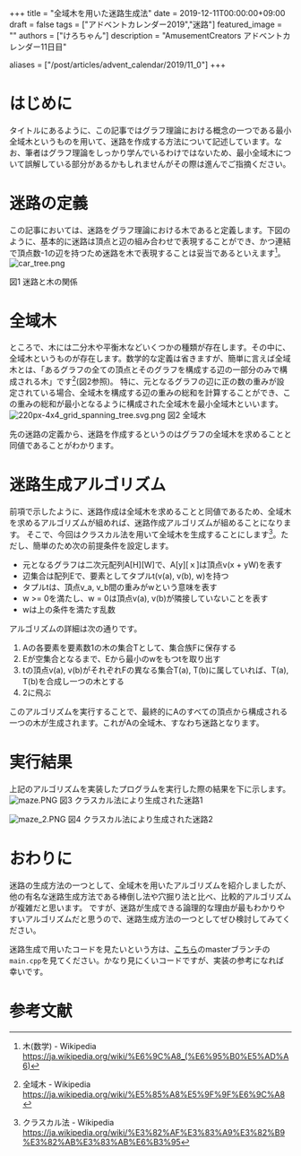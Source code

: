 +++
title =  "全域木を用いた迷路生成法"
date = 2019-12-11T00:00:00+09:00
draft = false
tags = ["アドベントカレンダー2019","迷路"]
featured_image = ""
authors = ["けろちゃん"]
description = "AmusementCreators アドベントカレンダー11日目"

aliases = ["/post/articles/advent_calendar/2019/11_0"]
+++

# はじめに
タイトルにあるように、この記事ではグラフ理論における概念の一つである最小全域木というものを用いて、迷路を作成する方法について記述しています。なお、筆者はグラフ理論をしっかり学んでいるわけではないため、最小全域木について誤解している部分があるかもしれませんがその際は進んでご指摘ください。

# 迷路の定義
この記事においては、迷路をグラフ理論における木であると定義します。下図のように、基本的に迷路は頂点と辺の組み合わせで表現することができ、かつ連結で頂点数-1の辺を持つため迷路を木で表現することは妥当であるといえます[^1]。
![car_tree.png](https://qiita-image-store.s3.ap-northeast-1.amazonaws.com/0/214300/8fc126ff-7821-78e7-f1be-b82db471d94a.png "図1 迷路と木の関係")

図1 迷路と木の関係

# 全域木
ところで、木には二分木や平衡木などいくつかの種類が存在します。その中に、全域木というものが存在します。数学的な定義は省きますが、簡単に言えば全域木とは、「あるグラフの全ての頂点とそのグラフを構成する辺の一部分のみで構成される木」です[^2](図2参照)。
特に、元となるグラフの辺に正の数の重みが設定されている場合、全域木を構成する辺の重みの総和を計算することができ、この重みの総和が最小となるように構成された全域木を最小全域木といいます。
![220px-4x4_grid_spanning_tree.svg.png](https://qiita-image-store.s3.ap-northeast-1.amazonaws.com/0/214300/f9b8bbce-96d0-ecf1-4656-a6c34d77e27b.png "図2 全域木")
図2 全域木

先の迷路の定義から、迷路を作成するというのはグラフの全域木を求めることと同値であることがわかります。

# 迷路生成アルゴリズム
前項で示したように、迷路作成は全域木を求めることと同値であるため、全域木を求めるアルゴリズムが組めれば、迷路作成アルゴリズムが組めることになります。
そこで、今回はクラスカル法を用いて全域木を生成することにします[^3]。ただし、簡単のため次の前提条件を設定します。

- 元となるグラフは二次元配列A[H][W]で、A[y][ｘ]は頂点v(x + yW)を表す
- 辺集合は配列Eで、要素としてタプルt(v(a), v(b), w)を持つ
- タプルtは、頂点v_a, v_b間の重みがwという意味を表す
- w >= 0を満たし、w = 0は頂点v(a), v(b)が隣接していないことを表す
- wは上の条件を満たす乱数

アルゴリズムの詳細は次の通りです。

1. Aの各要素を要素数1の木の集合Tとして、集合族Fに保存する
2. Eが空集合となるまで、Eから最小のwをもつtを取り出す
3. tの頂点v(a), v(b)がそれぞれFの異なる集合T(a), T(b)に属していれば、T(a), T(b)を合成し一つの木とする
4. 2に飛ぶ

このアルゴリズムを実行することで、最終的にAのすべての頂点から構成される一つの木が生成されます。これがAの全域木、すなわち迷路となります。
# 実行結果
上記のアルゴリズムを実装したプログラムを実行した際の結果を下に示します。
![maze.PNG](https://qiita-image-store.s3.ap-northeast-1.amazonaws.com/0/214300/66a67791-191a-d98e-ea19-8a09251646a3.png "図3 クラスカル法により生成された迷路1")
図3 クラスカル法により生成された迷路1

![maze_2.PNG](https://qiita-image-store.s3.ap-northeast-1.amazonaws.com/0/214300/15e7a892-3e54-7f12-dac8-c5edbf4f5155.png "図4 クラスカル法により生成された迷路2")
図4 クラスカル法により生成された迷路2


# おわりに
迷路の生成方法の一つとして、全域木を用いたアルゴリズムを紹介しましたが、他の有名な迷路生成方法である棒倒し法や穴掘り法と比べ、比較的アルゴリズムが複雑だと思います。
ですが、迷路が生成できる論理的な理由が最もわかりやすいアルゴリズムだと思うので、迷路生成方法の一つとしてぜひ検討してみてください。

迷路生成で用いたコードを見たいという方は、[こちら](https://github.com/kerochan/Maze)のmasterブランチの`main.cpp`を見てください。かなり見にくいコードですが、実装の参考になれば幸いです。


# 参考文献
[^1]: 木(数学) - Wikipedia https://ja.wikipedia.org/wiki/%E6%9C%A8_(%E6%95%B0%E5%AD%A6)
[^2]: 全域木 - Wikipedia https://ja.wikipedia.org/wiki/%E5%85%A8%E5%9F%9F%E6%9C%A8
[^3]: クラスカル法 - Wikipedia https://ja.wikipedia.org/wiki/%E3%82%AF%E3%83%A9%E3%82%B9%E3%82%AB%E3%83%AB%E6%B3%95


